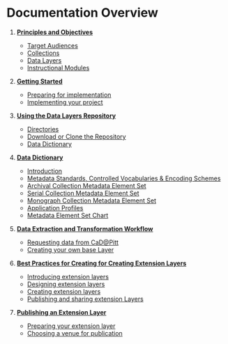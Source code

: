 # Documentation Overview

01. **[Principles and Objectives](01-principles-and-objectives.md)**
    - [Target Audiences](01-principles-and-objectives.md#target-audiences)
    - [Collections](01-principles-and-objectives.md#collections)
    - [Data Layers](01-principles-and-objectives.md#data-layers)
    - [Instructional Modules](01-principles-and-objectives.md#instructional-modules)

02. **[Getting Started](02-getting-started.md)**
    - [Preparing for implementation](02-getting-started.md#preparing-for-implementation)
    - [Implementing your project](02-getting-started.md#implementing-your-project)

03. **[Using the Data Layers Repository](03-using-the-repository.md)**
    - [Directories](03-using-the-repository.md#directories)
    - [Download or Clone the Repository](03-using-the-repository.md#download-or-clone-the-repository)
    - [Data Dictionary](03-using-the-repository.md#data-dictionary)

04. **[Data Dictionary](data-dictionary/04-data-dictionary.md)**
    - [Introduction](data-dictionary/introduction.md)
    - [Metadata Standards, Controlled Vocabularies & Encoding Schemes](data-dictionary/standards.md)
    - [Archival Collection Metadata Element Set](data-dictionary/archival-collections.md)
    - [Serial Collection Metadata Element Set](data-dictionary/serial-collections.md)
    - [Monograph Collection Metadata Element Set](data-dictionary/monograph-collections.md)
    - [Application Profiles](data-dictionary/application-profiles.md)
    - [Metadata Element Set Chart](data-dictionary/metadata-element-set-chart.md)

05. **[Data Extraction and Transformation Workflow](05-data-extraction-and-transformation-workflow.md)**
    - [Requesting data from CaD@Pitt](05-data-extraction-and-transformation-workflow.md#requesting-data-from-cad@pitt)
    - [Creating your own base Layer](05-data-extraction-and-transformation-workflow.md#creating-your-own-base-layer)

06. **[Best Practices for Creating for Creating Extension Layers](06-best-practices-for-creating-extension-layers.md)**
    - [Introducing extension layers](06-best-practices-for-creating-extension-layers.md#introducing-extension-layers)
    - [Designing extension layers](06-best-practices-for-creating-extension-layers.md#designing-extension-layers)
    - [Creating extension layers](06-best-practices-for-creating-extension-layers.md#creating-extension-layers)
    - [Publishing and sharing extension Layers](06-best-practices-for-creating-extension-layers.md#publishing-and-sharing-extension-layers)

07. **[Publishing an Extension Layer](07-publishing-an-extension-layer.md)**
    - [Preparing your extension layer](07-publishing-an-extension-layer.md#preparing-your-extension-layer)
    - [Choosing a venue for publication](07-publishing-an-extension-layer.md#choosing-a-venue-for-publication)
